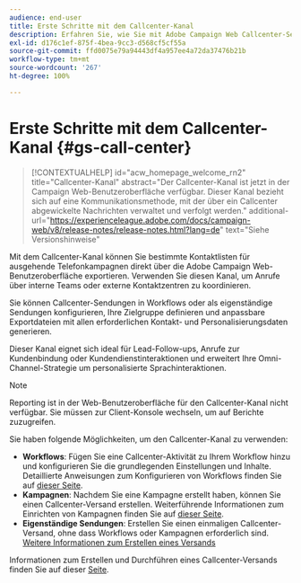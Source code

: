 ```yaml
---
audience: end-user
title: Erste Schritte mit dem Callcenter-Kanal
description: Erfahren Sie, wie Sie mit Adobe Campaign Web Callcenter-Sendungen erstellen und durchführen
exl-id: d176c1ef-875f-4bea-9cc3-d568cf5cf55a
source-git-commit: ffd0075e79a94443df4a957ee4a72da37476b21b
workflow-type: tm+mt
source-wordcount: '267'
ht-degree: 100%

---
```


# Erste Schritte mit dem Callcenter-Kanal {#gs-call-center}

>[!CONTEXTUALHELP]
>id="acw_homepage_welcome_rn2"
>title="Callcenter-Kanal"
>abstract="Der Callcenter-Kanal ist jetzt in der Campaign Web-Benutzeroberfläche verfügbar. Dieser Kanal bezieht sich auf eine Kommunikationsmethode, mit der über ein Callcenter abgewickelte Nachrichten verwaltet und verfolgt werden."
>additional-url="https://experienceleague.adobe.com/docs/campaign-web/v8/release-notes/release-notes.html?lang=de" text="Siehe Versionshinweise"

Mit dem Callcenter-Kanal können Sie bestimmte Kontaktlisten für ausgehende Telefonkampagnen direkt über die Adobe Campaign Web-Benutzeroberfläche exportieren. Verwenden Sie diesen Kanal, um Anrufe über interne Teams oder externe Kontaktzentren zu koordinieren.

Sie können Callcenter-Sendungen in Workflows oder als eigenständige Sendungen konfigurieren, Ihre Zielgruppe definieren und anpassbare Exportdateien mit allen erforderlichen Kontakt- und Personalisierungsdaten generieren.

Dieser Kanal eignet sich ideal für Lead-Follow-ups, Anrufe zur Kundenbindung oder Kundendienstinteraktionen und erweitert Ihre Omni-Channel-Strategie um personalisierte Sprachinteraktionen.

>[!NOTE]
>
>Reporting ist in der Web-Benutzeroberfläche für den Callcenter-Kanal nicht verfügbar. Sie müssen zur Client-Konsole wechseln, um auf Berichte zuzugreifen.

Sie haben folgende Möglichkeiten, um den Callcenter-Kanal zu verwenden:

* **Workflows**: Fügen Sie eine Callcenter-Aktivität zu Ihrem Workflow hinzu und konfigurieren Sie die grundlegenden Einstellungen und Inhalte. Detaillierte Anweisungen zum Konfigurieren von Workflows finden Sie auf [dieser Seite](../workflows/gs-workflow-creation.md).
* **Kampagnen**: Nachdem Sie eine Kampagne erstellt haben, können Sie einen Callcenter-Versand erstellen. Weiterführende Informationen zum Einrichten von Kampagnen finden Sie auf [dieser Seite](../campaigns/gs-campaigns.md).
* **Eigenständige Sendungen**: Erstellen Sie einen einmaligen Callcenter-Versand, ohne dass Workflows oder Kampagnen erforderlich sind. [Weitere Informationen zum Erstellen eines Versands](../msg/gs-deliveries.md)

Informationen zum Erstellen und Durchführen eines Callcenter-Versands finden Sie auf dieser [Seite](../call-center/create-call-center.md).
